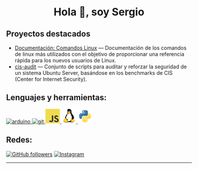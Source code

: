 <h1 align="center">Hola 👋, soy Sergio</h1>

## Proyectos destacados
- [Documentación: Comandos Linux](https://github.com/pyramsd/Pagina-de-documentacion-comandos-linux) — Documentación de los comandos de linux más utilizados con el objetivo de proporcionar una referencia rápida para los nuevos usuarios de Linux.
- [cis-audit](https://github.com/pyramsd/cis-audit) — Conjunto de scripts para auditar y reforzar la seguridad de un sistema Ubuntu Server, basándose en los benchmarks de CIS (Center for Internet Security).

## Lenguajes y herramientas:
<p align="left"> <a href="https://www.arduino.cc/" target="_blank" rel="noreferrer"> <img src="https://cdn.worldvectorlogo.com/logos/arduino-1.svg" alt="arduino" width="40" height="40"/> </a> <a href="https://git-scm.com/" target="_blank" rel="noreferrer"> <img src="https://www.vectorlogo.zone/logos/git-scm/git-scm-icon.svg" alt="git" width="40" height="40"/> </a> <a href="https://developer.mozilla.org/en-US/docs/Web/JavaScript" target="_blank" rel="noreferrer"> <img src="https://raw.githubusercontent.com/devicons/devicon/master/icons/javascript/javascript-original.svg" alt="javascript" width="40" height="40"/> </a> <a href="https://www.linux.org/" target="_blank" rel="noreferrer"> <img src="https://raw.githubusercontent.com/devicons/devicon/master/icons/linux/linux-original.svg" alt="linux" width="40" height="40"/> </a> <a href="https://www.python.org" target="_blank" rel="noreferrer"> <img src="https://raw.githubusercontent.com/devicons/devicon/master/icons/python/python-original.svg" alt="python" width="40" height="40"/> </a> </p>

## Redes:

[![GitHub followers](https://img.shields.io/github/followers/pyramsd?label=Follow&style=social)](https://github.com/pyramsd?tab=followers)
[![Instagram](https://img.shields.io/badge/Instagram-@_sergio_ruiz_21_-E4405F?style=flat&logo=instagram&logoColor=white)](https://instagram.com/_sergio_ruiz_21_)

---
